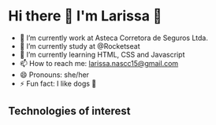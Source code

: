 # Hi there 👋 I'm Larissa 🖖

- 🔭 I’m currently work at Asteca Corretora de Seguros Ltda.
- 👯 I’m currently study at @Rocketseat
- 🌱 I’m currently learning HTML, CSS and Javascript
- 📫 How to reach me: larissa.nascc15@gmail.com
- 😄 Pronouns: she/her
- ⚡ Fun fact: I like dogs 🐶

## Technologies of interest
